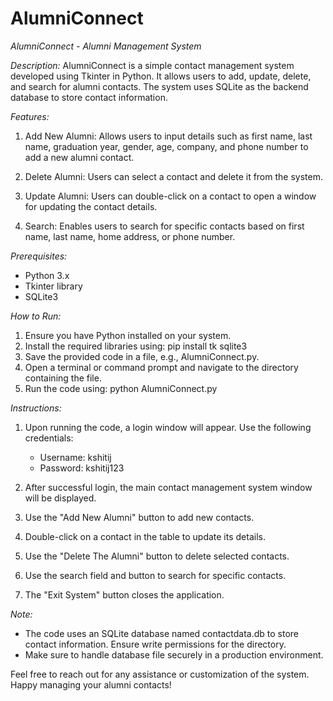 # AlumniConnect
*AlumniConnect - Alumni Management System*

*Description:*
AlumniConnect is a simple contact management system developed using Tkinter in Python. It allows users to add, update, delete, and search for alumni contacts. The system uses SQLite as the backend database to store contact information.

*Features:*
1. Add New Alumni: Allows users to input details such as first name, last name, graduation year, gender, age, company, and phone number to add a new alumni contact.

2. Delete Alumni: Users can select a contact and delete it from the system.

3. Update Alumni: Users can double-click on a contact to open a window for updating the contact details.

4. Search: Enables users to search for specific contacts based on first name, last name, home address, or phone number.

*Prerequisites:*
- Python 3.x
- Tkinter library
- SQLite3

*How to Run:*
1. Ensure you have Python installed on your system.
2. Install the required libraries using: pip install tk sqlite3
3. Save the provided code in a file, e.g., AlumniConnect.py.
4. Open a terminal or command prompt and navigate to the directory containing the file.
5. Run the code using: python AlumniConnect.py

*Instructions:*
1. Upon running the code, a login window will appear. Use the following credentials:
   - Username: kshitij
   - Password: kshitij123

2. After successful login, the main contact management system window will be displayed.

3. Use the "Add New Alumni" button to add new contacts.

4. Double-click on a contact in the table to update its details.

5. Use the "Delete The Alumni" button to delete selected contacts.

6. Use the search field and button to search for specific contacts.

7. The "Exit System" button closes the application.

*Note:*
- The code uses an SQLite database named contactdata.db to store contact information. Ensure write permissions for the directory.
- Make sure to handle database file securely in a production environment.

Feel free to reach out for any assistance or customization of the system. Happy managing your alumni contacts!
